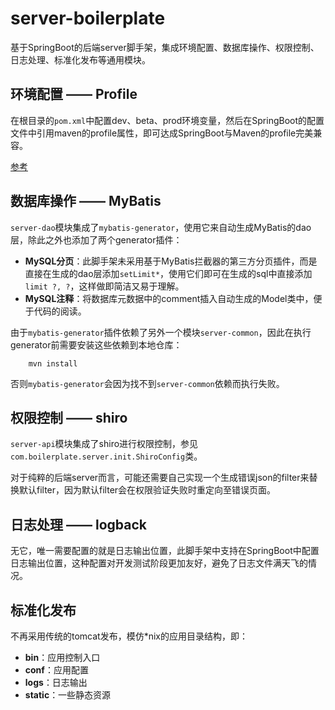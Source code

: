 # server-boilerplate
基于SpringBoot的后端server脚手架，集成环境配置、数据库操作、权限控制、日志处理、标准化发布等通用模块。

## 环境配置 —— Profile

在根目录的`pom.xml`中配置dev、beta、prod环境变量，然后在SpringBoot的配置文件中引用maven的profile属性，即可达成SpringBoot与Maven的profile完美兼容。

[参考](http://blog.csdn.net/lihe2008125/article/details/50443491) 

## 数据库操作 —— MyBatis

`server-dao`模块集成了`mybatis-generator`，使用它来自动生成MyBatis的dao层，除此之外也添加了两个generator插件：

  + **MySQL分页**：此脚手架未采用基于MyBatis拦截器的第三方分页插件，而是直接在生成的dao层添加`setLimit*`，使用它们即可在生成的sql中直接添加`limit ?, ?`，这样做即简洁又易于理解。  
  + **MySQL注释**：将数据库元数据中的comment插入自动生成的Model类中，便于代码的阅读。
  
由于`mybatis-generator`插件依赖了另外一个模块`server-common`，因此在执行generator前需要安装这些依赖到本地仓库：


```
    mvn install
```

否则`mybatis-generator`会因为找不到`server-common`依赖而执行失败。

## 权限控制 —— shiro

`server-api`模块集成了shiro进行权限控制，参见`com.boilerplate.server.init.ShiroConfig`类。
 
对于纯粹的后端server而言，可能还需要自己实现一个生成错误json的filter来替换默认filter，因为默认filter会在权限验证失败时重定向至错误页面。

## 日志处理 —— logback

无它，唯一需要配置的就是日志输出位置，此脚手架中支持在SpringBoot中配置日志输出位置，这种配置对开发测试阶段更加友好，避免了日志文件满天飞的情况。

## 标准化发布

不再采用传统的tomcat发布，模仿\*nix的应用目录结构，即：

  + **bin**：应用控制入口 
  + **conf**：应用配置
  + **logs**：日志输出
  + **static**：一些静态资源